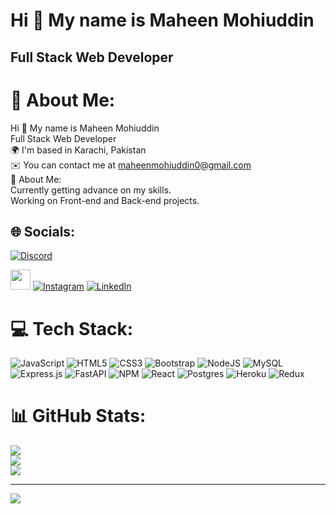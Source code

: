 Hi 👋 My name is Maheen Mohiuddin
=================================

Full Stack Web Developer
------------------------
# 💫 About Me:
Hi 👋 My name is Maheen Mohiuddin<br>Full Stack Web Developer<br>🌍  I'm based in Karachi, Pakistan<br>✉️  You can contact me at maheenmohiuddin0@gmail.com<br>💫 About Me:<br>Currently getting advance on my skills.<br>Working on Front-end and Back-end projects.


## 🌐 Socials:
[![Discord](https://img.shields.io/badge/Discord-%237289DA.svg?logo=discord&logoColor=white)](htttps://discord.gg/#5608)<p align="left"> <a href="https://www.github.com/MaheenMohid" target="_blank" rel="noreferrer"><img src="https://raw.githubusercontent.com/danielcranney/readme-generator/main/public/icons/socials/github.svg" width="32" height="32" /></a> [![Instagram](https://img.shields.io/badge/Instagram-%23E4405F.svg?logo=Instagram&logoColor=white)](https://instagram.com/maheen_mohiuddin66) [![LinkedIn](https://img.shields.io/badge/LinkedIn-%230077B5.svg?logo=linkedin&logoColor=white)](https://linkedin.com/in/www.maheen-mohiuddin-5b25a5256) 

# 💻 Tech Stack:
![JavaScript](https://img.shields.io/badge/javascript-%23323330.svg?style=for-the-badge&logo=javascript&logoColor=%23F7DF1E) ![HTML5](https://img.shields.io/badge/html5-%23E34F26.svg?style=for-the-badge&logo=html5&logoColor=white) ![CSS3](https://img.shields.io/badge/css3-%231572B6.svg?style=for-the-badge&logo=css3&logoColor=white) ![Bootstrap](https://img.shields.io/badge/bootstrap-%23563D7C.svg?style=for-the-badge&logo=bootstrap&logoColor=white) ![NodeJS](https://img.shields.io/badge/node.js-6DA55F?style=for-the-badge&logo=node.js&logoColor=white) ![MySQL](https://img.shields.io/badge/mysql-%2300f.svg?style=for-the-badge&logo=mysql&logoColor=white) ![Express.js](https://img.shields.io/badge/express.js-%23404d59.svg?style=for-the-badge&logo=express&logoColor=%2361DAFB) ![FastAPI](https://img.shields.io/badge/FastAPI-005571?style=for-the-badge&logo=fastapi) ![NPM](https://img.shields.io/badge/NPM-%23000000.svg?style=for-the-badge&logo=npm&logoColor=white) ![React](https://img.shields.io/badge/react-%2320232a.svg?style=for-the-badge&logo=react&logoColor=%2361DAFB) ![Postgres](https://img.shields.io/badge/postgres-%23316192.svg?style=for-the-badge&logo=postgresql&logoColor=white) ![Heroku](https://img.shields.io/badge/heroku-%23430098.svg?style=for-the-badge&logo=heroku&logoColor=white) ![Redux](https://img.shields.io/badge/redux-%23593d88.svg?style=for-the-badge&logo=redux&logoColor=white)
# 📊 GitHub Stats:
![](https://github-readme-stats.vercel.app/api?username=MaheenMohid&theme=monokai&hide_border=false&include_all_commits=false&count_private=false)<br/>
![](https://github-readme-streak-stats.herokuapp.com/?user=MaheenMohid&theme=monokai&hide_border=false)<br/>
![](https://github-readme-stats.vercel.app/api/top-langs/?username=MaheenMohid&theme=monokai&hide_border=false&include_all_commits=false&count_private=false&layout=compact)

---
[![](https://visitcount.itsvg.in/api?id=MaheenMohid&icon=7&color=10)](https://visitcount.itsvg.in)

<!-- Proudly created with GPRM ( https://gprm.itsvg.in ) -->
